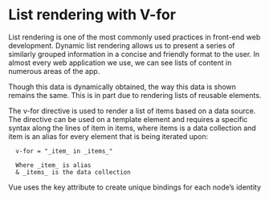# List rendering with V-for

List rendering is one of the most commonly used practices in front-end
web development. Dynamic list rendering allows us to present a series of
similarly grouped information in a concise and friendly format to the user. In almost every web application we use, we can see lists of content in numerous areas of the app.


Though this data is dynamically obtained, the way this data is shown remains the same. This is in part due to rendering lists of reusable elements.

The v-for directive is used to render a list of items based on a data source.
The directive can be used on a template element and requires a specific syntax along the lines of item in items, where items is a data collection and item is an alias for every element that is being iterated upon:

      v-for = "_item_ in _items_"

      Where _item_ is alias
      & _items_ is the data collection

Vue uses the key attribute to create unique bindings for each node’s identity      

